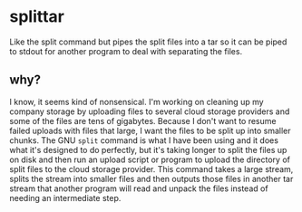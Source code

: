 # splittar
Like the split command but pipes the split files into a tar so it can be piped to stdout for another program to deal with separating the files.

## why?

I know, it seems kind of nonsensical.  I'm working on cleaning up my company storage by uploading files to several cloud storage providers and some of the files are tens of gigabytes.  Because I don't want to resume failed uploads with files that large, I want the files to be split up into smaller chunks.  The GNU `split` command is what I have been using and it does what it's designed to do perfectly, but it's taking longer to split the files up on disk and then run an upload script or program to upload the directory of split files to the cloud storage provider.  This command takes a large stream, splits the stream into smaller files and then outputs those files in another tar stream that another program will read and unpack the files instead of needing an intermediate step.
